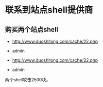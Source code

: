 # 联系到站点shell提供商
## 购买两个站点shell
- http://www.duoshitong.com/cache/22.php
- admin

- http://www.duoshitong.com/cache/22.php
- admin

两个shell攻击2500块。
